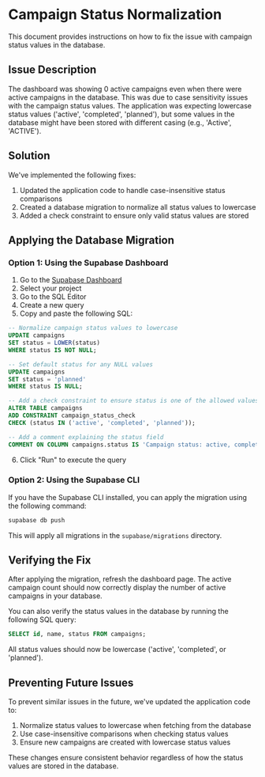 # Campaign Status Normalization

This document provides instructions on how to fix the issue with campaign status values in the database.

## Issue Description

The dashboard was showing 0 active campaigns even when there were active campaigns in the database. This was due to case sensitivity issues with the campaign status values. The application was expecting lowercase status values ('active', 'completed', 'planned'), but some values in the database might have been stored with different casing (e.g., 'Active', 'ACTIVE').

## Solution

We've implemented the following fixes:

1. Updated the application code to handle case-insensitive status comparisons
2. Created a database migration to normalize all status values to lowercase
3. Added a check constraint to ensure only valid status values are stored

## Applying the Database Migration

### Option 1: Using the Supabase Dashboard

1. Go to the [Supabase Dashboard](https://app.supabase.io/)
2. Select your project
3. Go to the SQL Editor
4. Create a new query
5. Copy and paste the following SQL:

```sql
-- Normalize campaign status values to lowercase
UPDATE campaigns 
SET status = LOWER(status)
WHERE status IS NOT NULL;

-- Set default status for any NULL values
UPDATE campaigns
SET status = 'planned'
WHERE status IS NULL;

-- Add a check constraint to ensure status is one of the allowed values
ALTER TABLE campaigns
ADD CONSTRAINT campaign_status_check
CHECK (status IN ('active', 'completed', 'planned'));

-- Add a comment explaining the status field
COMMENT ON COLUMN campaigns.status IS 'Campaign status: active, completed, or planned (lowercase only)';
```

6. Click "Run" to execute the query

### Option 2: Using the Supabase CLI

If you have the Supabase CLI installed, you can apply the migration using the following command:

```bash
supabase db push
```

This will apply all migrations in the `supabase/migrations` directory.

## Verifying the Fix

After applying the migration, refresh the dashboard page. The active campaign count should now correctly display the number of active campaigns in your database.

You can also verify the status values in the database by running the following SQL query:

```sql
SELECT id, name, status FROM campaigns;
```

All status values should now be lowercase ('active', 'completed', or 'planned').

## Preventing Future Issues

To prevent similar issues in the future, we've updated the application code to:

1. Normalize status values to lowercase when fetching from the database
2. Use case-insensitive comparisons when checking status values
3. Ensure new campaigns are created with lowercase status values

These changes ensure consistent behavior regardless of how the status values are stored in the database.
